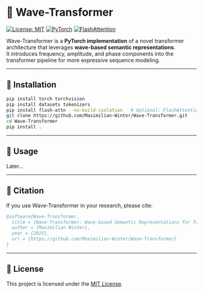 # 🌊 Wave-Transformer

[![License: MIT](https://img.shields.io/badge/License-MIT-yellow.svg)](LICENSE)
[![PyTorch](https://img.shields.io/badge/PyTorch-2.x-EE4C2C?logo=pytorch)](https://pytorch.org)
[![FlashAttention](https://img.shields.io/badge/FlashAttention-Enabled-blue)](https://github.com/Dao-AILab/flash-attention)

Wave-Transformer is a **PyTorch implementation** of a novel transformer architecture that leverages **wave-based semantic representations**.  
It introduces frequency, amplitude, and phase components into the transformer pipeline for more expressive sequence modeling.

---

## 🚀 Installation

```bash
pip install torch torchvision
pip install datasets tokenizers
pip install flash-attn --no-build-isolation   # Optional: FlashAttention support
git clone https://github.com/Maximilian-Winter/Wave-Transformer.git
cd Wave-Transformer
pip install .
````

---

## 🧪 Usage

Later...

---

## 📄 Citation

If you use Wave-Transformer in your research, please cite:

```bibtex
@software{Wave-Transformer,
  title = {Wave-Transformer: Wave-based Semantic Representations for Transformer Models},
  author = {Maximilian Winter},
  year = {2025},
  url = {https://github.com/Maximilian-Winter/Wave-Transformer}
}
```

---

## 📜 License

This project is licensed under the [MIT License](LICENSE).
